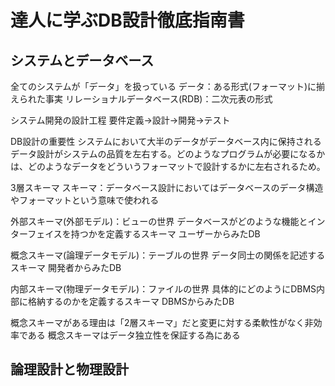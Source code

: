 # 達人に学ぶDB設計徹底指南書

## システムとデータベース
全てのシステムが「データ」を扱っている
データ：ある形式(フォーマット)に揃えられた事実
リレーショナルデータベース(RDB)：二次元表の形式

システム開発の設計工程
要件定義→設計→開発→テスト

DB設計の重要性
システムにおいて大半のデータがデータベース内に保持される
データ設計がシステムの品質を左右する。どのようなプログラムが必要になるかは、どのようなデータをどういうフォーマットで設計するかに左右されるため。

3層スキーマ
スキーマ：データベース設計においてはデータベースのデータ構造やフォーマットという意味で使われる

外部スキーマ(外部モデル)：ビューの世界
データベースがどのような機能とインターフェイスを持つかを定義するスキーマ
ユーザーからみたDB

概念スキーマ(論理データモデル)：テーブルの世界
データ同士の関係を記述するスキーマ
開発者からみたDB

内部スキーマ(物理データモデル)：ファイルの世界
具体的にどのようにDBMS内部に格納するのかを定義するスキーマ
DBMSからみたDB

概念スキーマがある理由は「2層スキーマ」だと変更に対する柔軟性がなく非効率である
概念スキーマはデータ独立性を保証する為にある


## 論理設計と物理設計


